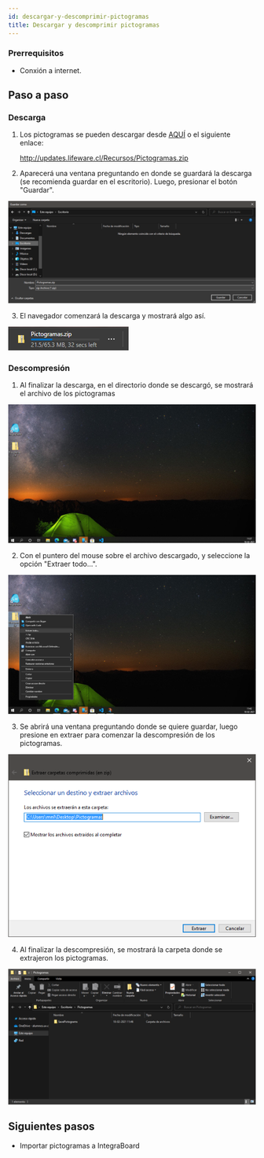 ```yaml
---
id: descargar-y-descomprimir-pictogramas
title: Descargar y descomprimir pictogramas 
---
```


### Prerrequisitos

- Conxión a internet.

## Paso a paso

### Descarga

1. Los pictogramas se pueden descargar desde [AQUÍ](http://updates.lifeware.cl/Recursos/Pictogramas.zip) o el siguiente enlace:

    <http://updates.lifeware.cl/Recursos/Pictogramas.zip>

2. Aparecerá una ventana preguntando en donde se guardará la descarga (se recomienda guardar en el escritorio). Luego, presionar el botón "Guardar".

![Screenshot](./img/descarga-descompresion-pictogramas/1.png)

3. El navegador comenzará la descarga y mostrará algo así.

![Screenshot](./img/descarga-descompresion-pictogramas/2.png)

### Descompresión

1. Al finalizar la descarga, en el directorio donde se descargó, se mostrará el archivo de los pictogramas

![Screenshot](./img/descarga-descompresion-pictogramas/3.png)

2. Con el puntero del mouse sobre el archivo descargado, y seleccione la opción "Extraer todo...".

![Screenshot](./img/descarga-descompresion-pictogramas/4.png)

3. Se abrirá una ventana preguntando donde se quiere guardar, luego presione en extraer para comenzar la descompresión de los pictogramas.

![Screenshot](./img/descarga-descompresion-pictogramas/5.png)

4. Al finalizar la descompresión, se mostrará la carpeta donde se extrajeron los pictogramas.

![Screenshot](./img/descarga-descompresion-pictogramas/6.png)

## Siguientes pasos

- Importar pictogramas a IntegraBoard
